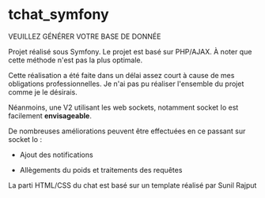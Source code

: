 # tchat_symfony

VEUILLEZ GÉNÉRER VOTRE BASE DE DONNÉE

Projet réalisé sous Symfony.
Le projet est basé sur PHP/AJAX. À noter que cette méthode n'est pas la plus optimale.

Cette réalisation a été faite dans un délai assez court à cause de mes obligations professionnelles.
Je n'ai pas pu réaliser l'ensemble du projet comme je le désirais.

Néanmoins, une V2 utilisant les web sockets, notamment socket Io est facilement <b>envisageable</b>.

De nombreuses améliorations peuvent être effectuées en ce passant sur socket Io :

- Ajout des notifications

- Allègements du poids et traitements des requêtes

La parti HTML/CSS du chat est basé sur un template réalisé par Sunil Rajput
